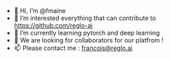 - 👋 Hi, I’m @fmaine
- 👀 I’m interested everything that can contribute to https://github.com/reglo-ai
- 🌱 I’m currently learning pytorch and deep learning
- 💞️ We are looking for collaborators for our platfrom !
- 📫 Please contact me : francois@reglo.ai

<!---
fmaine/fmaine is a ✨ special ✨ repository because its `README.md` (this file) appears on your GitHub profile.
You can click the Preview link to take a look at your changes.
--->
